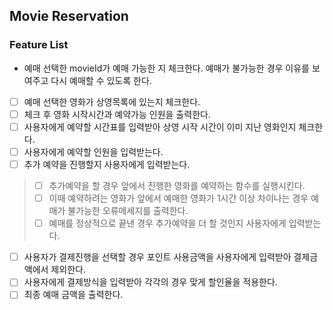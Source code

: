 ## Movie Reservation

### Feature List
- 예매 선택한 movieId가 예매 가능한 지 체크한다. 예매가 불가능한 경우 이유를 보여주고 다시 예매할 수 있도록 한다.
- [ ] 예매 선택한 영화가 상영목록에 있는지 체크한다.
- [ ] 체크 후 영화 시작시간과 예약가능 인원을 출력한다.
- [ ] 사용자에게 예약할 시간표를 입력받아 상영 시작 시간이 이미 지난 영화인지 체크한다.
- [ ] 사용자에게 예약할 인원을 입력받는다.
- [ ] 추가 예약을 진행할지 사용자에게 입력받는다.

> - [ ] 추가예약을 할 경우 앞에서 진행한 영화를 예약하는 함수를 실행시킨다.
> - [ ] 이때 예약하려는 영화가 앞에서 예매한 영화가 1시간 이상 차이나는 경우 예매가 불가능한 오류메세지를 출력한다.
> - [ ] 예매를 정상적으로 끝낸 경우 추가예약을 더 할 것인지 사용자에게 입력받는다.

- [ ] 사용자가 결제진행을 선택할 경우 포인트 사용금액을 사용자에게 입력받아 결제금액에서 제외한다.
- [ ] 사용자에게 결제방식을 입력받아 각각의 경우 맞게 할인율을 적용한다.
- [ ] 최종 예매 금액을 출력한다.
